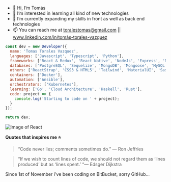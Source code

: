 <!-- ![Image of me](https://media-exp3.licdn.com/dms/image/C4E03AQFA7FgeWNWzzw/profile-displayphoto-shrink_200_200/0/1599219900106?e=1629331200&v=beta&t=lHn-Vl97_a2pAnQ0258aXZGJFfrg9Zr7lq6mzq0Vl_I) -->


- 👋 Hi, I’m Tomás
- 👀 I’m interested in learning all kind of new technologies
- 🌱 I’m currently expanding my skills in front as well as back end technologies
- 📫 You can reach me at toralestomas@gmail.com || www.linkedin.com/in/tomás-torales-vazquez


``` javascript 
const dev = new Developer({
  name: 'Tomas Torales Vazquez',
  languages: ['Javascript', 'Typescript', 'Python'],
  frameworks: ['React & Redux', 'React Native', 'NodeJs', 'Express', 'NestJs', 'NextJs', 'Angular'],
  databases: ['PostgreSQL', 'Sequelize', 'MongoDB', 'Mongoose', 'MySQL'],
  others: ['ReactStrap', 'CSS3 & HTML5', 'Tailwind', 'MaterialUI', 'Sass', 'Bootstrap'],
  containers: ['Docker'],
  automation: ['Ansible'],
  orchestrators: ['Kubernetes'],
  learning: ['Go', 'Cloud Architecture', 'Haskell', 'Rust'],
  code: project => {
    console.log('Starting to code on ' + project);
  }
});

return dev;

```

![Image of React](https://www.pragma.com.co/hubfs/h_react.jpg)


**Quotes that inspires me ⭐**

> “Code never lies; comments sometimes do.” 
> — Ron Jeffries

> “If we wish to count lines of code, we should not regard them as ‘lines produced’ but as ‘lines spent.’ 
> “— Edsger Dijkstra
<!---
TomasTV/TomasTV is a ✨ special ✨ repository because its `README.md` (this file) appears on your GitHub profile.
You can click the Preview link to take a look at your changes.
--->


Since 1st of November i've been coding on BitBucket, sorry GitHub...

